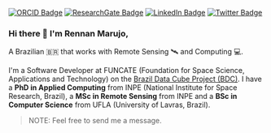 [![ORCID Badge](https://img.shields.io/badge/ORCID-iD-green?style=flat-square)](https://orcid.org/0000-0002-0082-9498)
[![ResearchGate Badge](https://img.shields.io/badge/Research-Gate-brightgreen?style=flat-square)](https://www.researchgate.net/profile/Rennan-Marujo)
[![LinkedIn Badge](https://img.shields.io/badge/Linked-In-blue?style=flat-square)](https://www.linkedin.com/in/rennan-marujo-28055412a/)
[![Twitter Badge](https://img.shields.io/twitter/follow/marujorennan?style=social)](https://twitter.com/marujorennan)

### Hi there 👋 I'm Rennan Marujo,

A Brazilian 🇧🇷 that works with Remote Sensing 🛰️ and Computing 💻.

I'm a Software Developer at FUNCATE (Foundation for Space Science, Applications and Technology) on the [Brazil Data Cube Project (BDC)](http://www.brazildatacube.org). I have a **PhD in Applied Computing** from INPE (National Institute for Space Research, Brazil), a **MSc in Remote Sensing** from INPE and a **BSc in Computer Science** from UFLA (University of Lavras, Brazil).

> NOTE: Feel free to send me a message.
